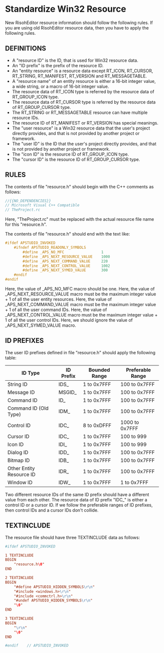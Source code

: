 # Standardize Win32 Resource

New RisohEditor resource information should follow the following rules.
If you are using old RisohEditor resource data, then you have to apply the following rules.

## DEFINITIONS

- A "resource ID" is the ID, that is used for Win32 resource data.
- An "ID prefix" is the prefix of the resource ID.
- An "entity resource" is a resource data except RT_ICON, RT_CURSOR, RT_STRING, RT_MANIFEST, RT_VERSION and RT_MESSAGETABLE.
- A "resource name" of an entity resource is either a 16-bit integer value, a wide string, or a macro of 16-bit integer value.
- The resource data of RT_ICON type is referred by the resource data of RT_GROUP_ICON type.
- The resource data of RT_CURSOR type is referred by the resource data of RT_GROUP_CURSOR type.
- The RT_STRING or RT_MESSAGETABLE resource can have multiple resource IDs.
- The resource ID of RT_MANIFEST or RT_VERSION has special meanings.
- The "user resource" is a Win32 resource data that the user's project directly provides, and that is not provided by another project or framework.
- The "user ID" is the ID that the user's project directly provides, and that is not provided by another project or framework.
- The "icon ID" is the resource ID of RT_GROUP_ICON type.
- The "cursor ID" is the resource ID of RT_GROUP_CURSOR type.

## RULES

The contents of file "resource.h" should begin with the C++ comments as follows:

```c
//{{NO_DEPENDENCIES}}
// Microsoft Visual C++ Compatible
// TheProject.rc
```

Here, "TheProject.rc" must be replaced with the actual resource file name for this "resource.h".

The contents of file "resource.h" should end with the text like:

```c
#ifdef APSTUDIO_INVOKED
    #ifndef APSTUDIO_READONLY_SYMBOLS
        #define _APS_NO_MFC                 1
        #define _APS_NEXT_RESOURCE_VALUE    1000
        #define _APS_NEXT_COMMAND_VALUE     220
        #define _APS_NEXT_CONTROL_VALUE     1002
        #define _APS_NEXT_SYMED_VALUE       300
    #endif
#endif
```

Here, the value of _APS_NO_MFC macro should be one.
Here, the value of _APS_NEXT_RESOURCE_VALUE macro must be the maximum integer value + 1 of all the user entity resources.
Here, the value of _APS_NEXT_COMMAND_VALUE macro must be the maximum integer value + 1 of all the user command IDs.
Here, the value of _APS_NEXT_CONTROL_VALUE macro must be the maximum integer value + 1 of all the user control IDs.
Here, we should ignore the value of _APS_NEXT_SYMED_VALUE macro.

## ID PREFIXES

The user ID prefixes defined in file "resource.h" should apply the following table:

| ID Type                  | ID Prefix | Bounded Range | Preferable Range |
|--------------------------|-----------|---------------|------------------|
| String ID                | IDS_      | 1 to 0x7FFF   | 100 to 0x7FFF    |
| Message ID               | MSGID_    | 1 to 0x7FFF   | 100 to 0x7FFF    |
| Command ID               | ID_       | 1 to 0x7FFF   | 100 to 0x7FFF    |
| Command ID (Old Type)    | IDM_      | 1 to 0x7FFF   | 100 to 0x7FFF    |
| Control ID               | IDC_      | 8 to 0xDFFF   | 1000 to 0x7FFF   |
| Cursor ID                | IDC_      | 1 to 0x7FFF   | 100 to 999       |
| Icon ID                  | IDI_      | 1 to 0x7FFF   | 100 to 999       |
| Dialog ID                | IDD_      | 1 to 0x7FFF   | 100 to 0x7FFF    |
| Bitmap ID                | IDB_      | 1 to 0x7FFF   | 100 to 0x7FFF    |
| Other Entity Resource ID | IDR_      | 1 to 0x7FFF   | 100 to 0x7FFF    |
| Window ID                | IDW_      | 1 to 0x7FFF   | 1 to 0x7FFF      |

Two different resource IDs of the same ID prefix should have a different value from each other.
The resource data of ID prefix "IDC_" is either a control ID or a cursor ID.
If we follow the preferable ranges of ID prefixes, then control IDs and a cursor IDs don't collide.

## TEXTINCLUDE

The resource file should have three TEXTINCLUDE data as follows:

```rc
#ifdef APSTUDIO_INVOKED

1 TEXTINCLUDE
BEGIN
    "resource.h\0"
END

2 TEXTINCLUDE 
BEGIN
    "#define APSTUDIO_HIDDEN_SYMBOLS\r\n"
    "#include <windows.h>\r\n"
    "#include <commctrl.h>\r\n"
    "#undef APSTUDIO_HIDDEN_SYMBOLS\r\n"
    "\0"
END

3 TEXTINCLUDE 
BEGIN
    "\r\n"
    "\0"
END

#endif    // APSTUDIO_INVOKED
```
